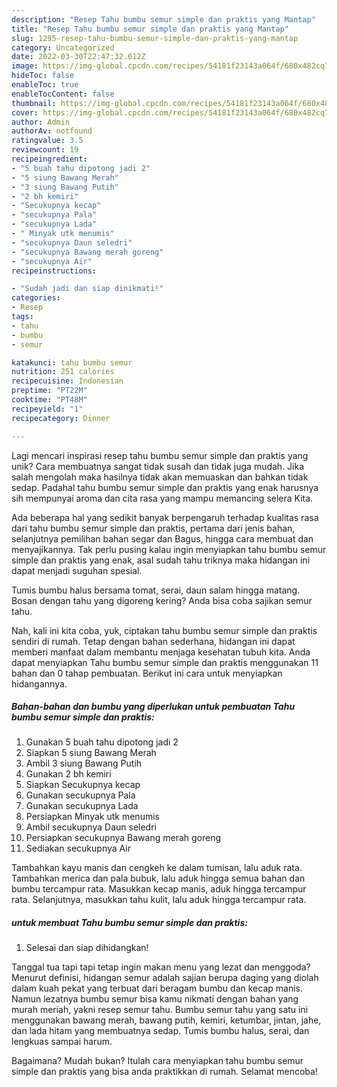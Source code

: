 ```yaml
---
description: "Resep Tahu bumbu semur simple dan praktis yang Mantap"
title: "Resep Tahu bumbu semur simple dan praktis yang Mantap"
slug: 1295-resep-tahu-bumbu-semur-simple-dan-praktis-yang-mantap
category: Uncategorized
date: 2022-03-30T22:47:32.612Z
image: https://img-global.cpcdn.com/recipes/54181f23143a064f/680x482cq70/tahu-bumbu-semur-simple-dan-praktis-foto-resep-utama.jpg
hideToc: false
enableToc: true
enableTocContent: false
thumbnail: https://img-global.cpcdn.com/recipes/54181f23143a064f/680x482cq70/tahu-bumbu-semur-simple-dan-praktis-foto-resep-utama.jpg
cover: https://img-global.cpcdn.com/recipes/54181f23143a064f/680x482cq70/tahu-bumbu-semur-simple-dan-praktis-foto-resep-utama.jpg
author: Admin
authorAv: notfound
ratingvalue: 3.5
reviewcount: 19
recipeingredient:
- "5 buah tahu dipotong jadi 2"
- "5 siung Bawang Merah"
- "3 siung Bawang Putih"
- "2 bh kemiri"
- "Secukupnya kecap"
- "secukupnya Pala"
- "secukupnya Lada"
- " Minyak utk menumis"
- "secukupnya Daun seledri"
- "secukupnya Bawang merah goreng"
- "secukupnya Air"
recipeinstructions:

- "Sudah jadi dan siap dinikmati!"
categories:
- Resep
tags:
- tahu
- bumbu
- semur

katakunci: tahu bumbu semur 
nutrition: 251 calories
recipecuisine: Indonesian
preptime: "PT22M"
cooktime: "PT48M"
recipeyield: "1"
recipecategory: Dinner

---
```





Lagi mencari inspirasi resep tahu bumbu semur simple dan praktis yang unik? Cara membuatnya sangat tidak susah dan tidak juga mudah. Jika salah mengolah maka hasilnya tidak akan memuaskan dan bahkan tidak sedap. Padahal tahu bumbu semur simple dan praktis yang enak harusnya sih mempunyai aroma dan cita rasa yang mampu memancing selera Kita.





Ada beberapa hal yang sedikit banyak berpengaruh terhadap kualitas rasa dari tahu bumbu semur simple dan praktis, pertama dari jenis bahan, selanjutnya pemilihan bahan segar dan Bagus, hingga cara membuat dan menyajikannya. Tak perlu pusing kalau ingin menyiapkan tahu bumbu semur simple dan praktis yang enak,      asal sudah tahu triknya maka hidangan ini dapat menjadi suguhan spesial.














Tumis bumbu halus bersama tomat, serai, daun salam hingga matang. Bosan dengan tahu yang digoreng kering? Anda bisa coba sajikan semur tahu.






Nah, kali ini kita coba, yuk, ciptakan tahu bumbu semur simple dan praktis sendiri di rumah. Tetap dengan bahan sederhana, hidangan ini dapat memberi manfaat dalam membantu menjaga kesehatan tubuh kita. Anda dapat menyiapkan Tahu bumbu semur simple dan praktis menggunakan 11 bahan dan 0 tahap pembuatan. Berikut ini cara untuk menyiapkan hidangannya.

<!--inarticleads1-->

##### Bahan-bahan dan bumbu yang diperlukan untuk pembuatan Tahu bumbu semur simple dan praktis:

1. Gunakan 5 buah tahu dipotong jadi 2
1. Siapkan 5 siung Bawang Merah
1. Ambil 3 siung Bawang Putih
1. Gunakan 2 bh kemiri
1. Siapkan Secukupnya kecap
1. Gunakan secukupnya Pala
1. Gunakan secukupnya Lada
1. Persiapkan  Minyak utk menumis
1. Ambil secukupnya Daun seledri
1. Persiapkan secukupnya Bawang merah goreng
1. Sediakan secukupnya Air


Tambahkan kayu manis dan cengkeh ke dalam tumisan, lalu aduk rata. Tambahkan merica dan pala bubuk, lalu aduk hingga semua bahan dan bumbu tercampur rata. Masukkan kecap manis, aduk hingga tercampur rata. Selanjutnya, masukkan tahu kulit, lalu aduk hingga tercampur rata. 

<!--inarticleads2-->

#####  untuk membuat Tahu bumbu semur simple dan praktis:


1. Selesai dan siap dihidangkan!

Tanggal tua tapi tapi tetap ingin makan menu yang lezat dan menggoda? Menurut definisi, hidangan semur adalah sajian berupa daging yang diolah dalam kuah pekat yang terbuat dari beragam bumbu dan kecap manis. Namun lezatnya bumbu semur bisa kamu nikmati dengan bahan yang murah meriah, yakni resep semur tahu. Bumbu semur tahu yang satu ini menggunakan bawang merah, bawang putih, kemiri, ketumbar, jintan, jahe, dan lada hitam yang membuatnya sedap. Tumis bumbu halus, serai, dan lengkuas sampai harum. 

Bagaimana? Mudah bukan? Itulah cara menyiapkan tahu bumbu semur simple dan praktis yang bisa anda praktikkan di rumah. Selamat mencoba!
